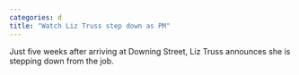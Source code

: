 ```yaml
---
categories: d
title: "Watch Liz Truss step down as PM"
---
```

Just five weeks after arriving at Downing Street, Liz Truss announces she is stepping down from the job.